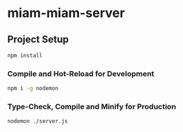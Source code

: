 # miam-miam-server


## Project Setup

```sh
npm install
```

### Compile and Hot-Reload for Development

```sh
npm i -g nodemon
```

### Type-Check, Compile and Minify for Production

```sh
nodemon ./server.js
```

